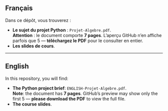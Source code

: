 ## Français
Dans ce dépôt, vous trouverez :
- **Le sujet du projet Python** : `Projet-Algebre.pdf`.  
  **Attention** : le document comporte **7 pages**. L’aperçu GitHub n’en affiche parfois que 5 — **téléchargez le PDF** pour le consulter en entier.
- **Les slides de cours**.

---

## English
In this repository, you will find:
- **The Python project brief**: `ENGLISH-Projet-Algebre.pdf`.  
  **Note**: the document has **7 pages**. GitHub’s preview may show only the first 5 — **please download the PDF** to view the full file.
- **The course slides**.
